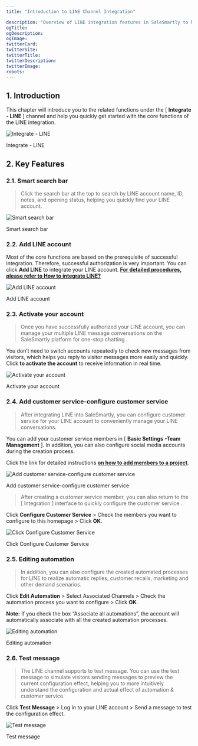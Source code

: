 ```yaml
---
title: "Introduction to LINE Channel Integration"

description: "Overview of LINE integration features in SaleSmartly to help you get started"
ogTitle:
ogDescription:
ogImage:
twitterCard:
twitterSite:
twitterTitle:
twitterDescription:
twitterImage:
robots:
---
```


## 1. Introduction

This chapter will introduce you to the related functions under the [ **Integrate - LINE** ] channel and help you quickly get started with the core functions of the LINE integration.

![Integrate - LINE](https://resource.helplook.net/docker_production/ulybx9/article/a80JbkwQ/67fe012f4ce76.png)

Integrate - LINE

## 2. Key Features

### 2.1. Smart search bar

> Click the search bar at the top to search by LINE account name, ID, notes, and opening status, helping you quickly find your LINE account.

![Smart search bar](https://resource.helplook.net/docker_production/ulybx9/article/a80JbkwQ/67fe01847b885.png)

Smart search bar

###

### 2.2. Add LINE account

Most of the core functions are based on the prerequisite of successful integration. Therefore, successful authorization is very important. You can click **Add LINE** to integrate your LINE account. [**For detailed procedures, please refer to How to integrate LINE?**](https://help-en.salesmartly.com/docs/integrate-line/)

![Add LINE account](https://resource.helplook.net/docker_production/ulybx9/article/a80JbkwQ/67fe01a4b474b.png)

Add LINE account

###

### 2.3. Activate your account

> Once you have successfully authorized your LINE account, you can manage your multiple LINE message conversations on the SaleSmartly platform for one-stop chatting .

You don’t need to switch accounts repeatedly to check new messages from visitors, which helps you reply to visitor messages more easily and quickly. Click **to activate the account** to receive information in real time.

![Activate your account](https://resource.helplook.net/docker_production/ulybx9/article/a80JbkwQ/67fe01be1803d.png)

Activate your account

###

### 2.4. Add customer service-configure customer service

> After integrating LINE into SaleSmartly, you can configure customer service for your LINE account to conveniently manage your LINE conversations.

You can add your customer service members in [ **Basic Settings** **-Team Management** ]. In addition, you can also configure social media accounts during the creation process.

Click the link for detailed instructions [**on how to add members to a project**](https://help-en.salesmartly.com/docs/team-management/#b17ce222c7a6ab9c0f2ce16d9b315e44).

![Add customer service-configure customer service](https://resource.helplook.net/docker_production/ulybx9/article/a80JbkwQ/67fe0203181bc.png)

Add customer service-configure customer service

> After creating a customer service member, you can also return to the [ Integration ] interface to quickly configure the customer service .

Click **Configure Customer Service** > Check the members you want to configure to this homepage > Click **OK**.

![Click Configure Customer Service](https://resource.helplook.net/docker_production/ulybx9/article/a80JbkwQ/67fe02269a83a.png)

Click Configure Customer Service

###

### 2.5. Editing automation

> In addition, you can also configure the created automated processes for LINE to realize automatic replies, customer recalls, marketing and other demand scenarios.

Click **Edit Automation** > Select Associated Channels > Check the automation process you want to configure > Click **OK**.

**Note:** If you check the box “Associate all automations”, the account will automatically associate with all the created automation processes.

![Editing automation](https://resource.helplook.net/docker_production/ulybx9/article/a80JbkwQ/67fe0288af350.png)

Editing automation

###

### 2.6. Test message

> The LINE channel supports to test message. You can use the test message to simulate visitors sending messages to preview the current configuration effect, helping you to more intuitively understand the configuration and actual effect of automation & customer service.

Click **Test Message** > Log in to your LINE account > Send a message to test the configuration effect.

![Test message](https://resource.helplook.net/docker_production/ulybx9/article/a80JbkwQ/67fe02b056489.png)

Test message

